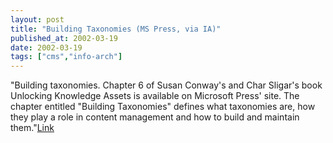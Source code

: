 ```yaml
---
layout: post
title: "Building Taxonomies (MS Press, via IA)"
published_at: 2002-03-19
date: 2002-03-19
tags: ["cms","info-arch"]
---
```


"Building taxonomies. Chapter 6 of Susan Conway's and Char Sligar's book Unlocking Knowledge Assets is available on Microsoft Press' site. The chapter entitled "Building Taxonomies" defines what taxonomies are, how they play a role in content management and how to build and maintain them."[Link](http://www.microsoft.com/mspress/books/sampchap/5516.asp#SampleChapter)  